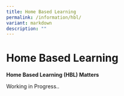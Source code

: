 ```yaml
---
title: Home Based Learning
permalink: /information/hbl/
variant: markdown
description: ""
---
```

# **Home Based Learning**

<strong>Home Based Learning (HBL) Matters</strong>

Working in Progress..

